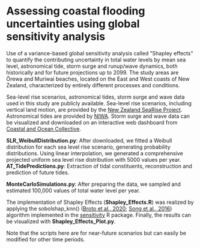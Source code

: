 # Assessing coastal flooding uncertainties using global sensitivity analysis
Use of a variance-based global sensitivity analysis called ”Shapley effects” to quantify the contributing uncertainty in total water levels by mean sea level, astronomical tide, storm surge and runup/wave dynamics, both historically and for future projections up to 2099. The study areas are Ōrewa and Muriwai beaches, located on the East and West coasts of New Zealand, characterized by entirely different processes and conditions.

Sea-level rise scenarios, astronomical tides, storm surge and wave data used in this study are publicly available. Sea-level rise scenarios, including vertical land motion, are provided by the [New Zealand SeaRise Project](https://www.searise.nz/). Astronomical tides are provided by [NIWA](https://tides.niwa.co.nz/). Storm surge and wave data can be visualized and downloaded on an interactive web dashboard from [Coastal and Ocean Collective](https://coastalhub.science/data). 

**SLR_WeibullDistribution.py**: After downloaded, we fitted a Weibull distribution for each sea level rise scenario, generating probability distributions. Using linear interpolation, we generated a comprehensive projected uniform sea level rise distribution with 5000 values per year. 
**AT_TidePredictions.py**: Extraction of tidal constituents, reconstruction and prediction of future tides.

**MonteCarloSimulations.py**: After preparing the data, we sampled and estimated 100,000 values of total water level per year.

The implementation of Shapley Effects (**Shapley_Effects.R**) was realized by applying the sobolshap_knn() ([Broto et al., 2020](https://epubs.siam.org/doi/10.1137/18M1234631); [Song et al., 2016](https://epubs.siam.org/doi/10.1137/15M1048070)) algorithm implemented in the [sensitivity](https://cran.r-project.org/web/packages/sensitivity/index.html) R package. Finally, the results can be visualized with **Shapley_Effects_Plot.py**.

Note that the scripts here are for near-future scenarios but can easily be modified for other time periods.
